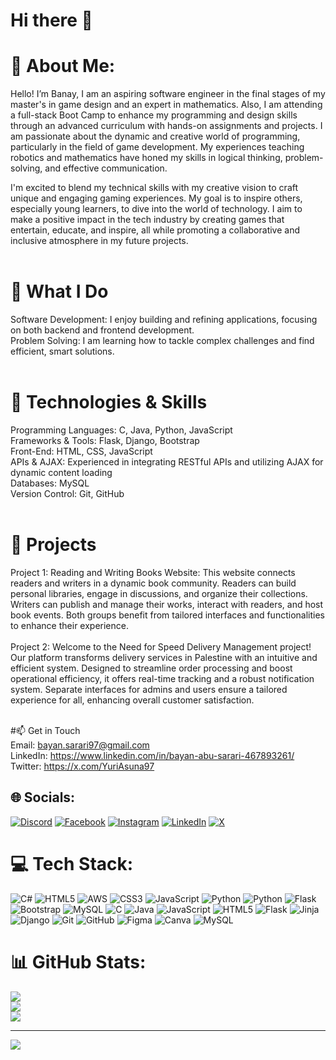 # Hi there 👋

# 💫 About Me:
Hello! I’m Banay, I am an aspiring software engineer in the final stages of my master's in game design and an expert in mathematics. Also, I am attending a full-stack Boot Camp to enhance my programming and design skills through an advanced curriculum with hands-on assignments and projects. I am passionate about the dynamic and creative world of programming, particularly in the field of game development. My experiences teaching robotics and mathematics have honed my skills in logical thinking, problem-solving, and effective communication.

I'm excited to blend my technical skills with my creative vision to craft unique and engaging gaming experiences. My goal is to inspire others, especially young learners, to dive into the world of technology. I aim to make a positive impact in the tech industry by creating games that entertain, educate, and inspire, all while promoting a collaborative and inclusive atmosphere in my future projects.<br><br>

# 🌟 What I Do<br>
Software Development: I enjoy building and refining applications, focusing on both backend and frontend development.<br>
Problem Solving: I am learning how to tackle complex challenges and find efficient, smart solutions.<br><br>

# 🚀 Technologies & Skills<br>
Programming Languages: C, Java, Python, JavaScript<br>
Frameworks & Tools: Flask, Django, Bootstrap<br>
Front-End: HTML, CSS, JavaScript<br>
APIs & AJAX: Experienced in integrating RESTful APIs and utilizing AJAX for dynamic content loading<br>
Databases: MySQL<br>
Version Control: Git, GitHub<br><br>

# 🔧 Projects<br>
Project 1: Reading and Writing Books Website: This website connects readers and writers in a dynamic book community. Readers can build personal libraries, engage in discussions, and organize their collections. Writers can publish and manage their works, interact with readers, and host book events. Both groups benefit from tailored interfaces and functionalities to enhance their experience.<br><br>
Project 2: Welcome to the Need for Speed Delivery Management project! Our platform transforms delivery services in Palestine with an intuitive and efficient system. Designed to streamline order processing and boost operational efficiency, it offers real-time tracking and a robust notification system. Separate interfaces for admins and users ensure a tailored experience for all, enhancing overall customer satisfaction.<br><br>

#📫 Get in Touch<br>Email: bayan.sarari97@gmail.com<br>LinkedIn: https://www.linkedin.com/in/bayan-abu-sarari-467893261/<br>Twitter: https://x.com/YuriAsuna97<br>


## 🌐 Socials:
[![Discord](https://img.shields.io/badge/Discord-%237289DA.svg?logo=discord&logoColor=white)](https://discord.gg/https://www.instagram.com/bayansarari/) [![Facebook](https://img.shields.io/badge/Facebook-%231877F2.svg?logo=Facebook&logoColor=white)](https://facebook.com/https://www.facebook.com/bayan.sarari) [![Instagram](https://img.shields.io/badge/Instagram-%23E4405F.svg?logo=Instagram&logoColor=white)](https://instagram.com/https://www.instagram.com/bayansarari/) [![LinkedIn](https://img.shields.io/badge/LinkedIn-%230077B5.svg?logo=linkedin&logoColor=white)](https://linkedin.com/in/https://www.linkedin.com/in/bayan-abu-sarari-467893261/) [![X](https://img.shields.io/badge/X-black.svg?logo=X&logoColor=white)](https://x.com/https://x.com/YuriAsuna97) 

# 💻 Tech Stack:
![C#](https://img.shields.io/badge/c%23-%23239120.svg?style=for-the-badge&logo=csharp&logoColor=white) ![HTML5](https://img.shields.io/badge/html5-%23E34F26.svg?style=for-the-badge&logo=html5&logoColor=white) ![AWS](https://img.shields.io/badge/AWS-%23FF9900.svg?style=for-the-badge&logo=amazon-aws&logoColor=white) ![CSS3](https://img.shields.io/badge/css3-%231572B6.svg?style=for-the-badge&logo=css3&logoColor=white) ![JavaScript](https://img.shields.io/badge/javascript-%23323330.svg?style=for-the-badge&logo=javascript&logoColor=%23F7DF1E) ![Python](https://img.shields.io/badge/python-3670A0?style=for-the-badge&logo=python&logoColor=ffdd54) ![Python](https://img.shields.io/badge/python-3670A0?style=for-the-badge&logo=python&logoColor=ffdd54) ![Flask](https://img.shields.io/badge/flask-%23000.svg?style=for-the-badge&logo=flask&logoColor=white) ![Bootstrap](https://img.shields.io/badge/bootstrap-%238511FA.svg?style=for-the-badge&logo=bootstrap&logoColor=white) ![MySQL](https://img.shields.io/badge/mysql-4479A1.svg?style=for-the-badge&logo=mysql&logoColor=white) ![C](https://img.shields.io/badge/c-%2300599C.svg?style=for-the-badge&logo=c&logoColor=white) ![Java](https://img.shields.io/badge/java-%23ED8B00.svg?style=for-the-badge&logo=openjdk&logoColor=white) ![JavaScript](https://img.shields.io/badge/javascript-%23323330.svg?style=for-the-badge&logo=javascript&logoColor=%23F7DF1E) ![HTML5](https://img.shields.io/badge/html5-%23E34F26.svg?style=for-the-badge&logo=html5&logoColor=white) ![Flask](https://img.shields.io/badge/flask-%23000.svg?style=for-the-badge&logo=flask&logoColor=white) ![Jinja](https://img.shields.io/badge/jinja-white.svg?style=for-the-badge&logo=jinja&logoColor=black) ![Django](https://img.shields.io/badge/django-%23092E20.svg?style=for-the-badge&logo=django&logoColor=white) ![Git](https://img.shields.io/badge/git-%23F05033.svg?style=for-the-badge&logo=git&logoColor=white) ![GitHub](https://img.shields.io/badge/github-%23121011.svg?style=for-the-badge&logo=github&logoColor=white) ![Figma](https://img.shields.io/badge/figma-%23F24E1E.svg?style=for-the-badge&logo=figma&logoColor=white) ![Canva](https://img.shields.io/badge/Canva-%2300C4CC.svg?style=for-the-badge&logo=Canva&logoColor=white) ![MySQL](https://img.shields.io/badge/mysql-4479A1.svg?style=for-the-badge&logo=mysql&logoColor=white)
# 📊 GitHub Stats:
![](https://github-readme-stats.vercel.app/api?username=Bayan97&theme=dark&hide_border=false&include_all_commits=false&count_private=false)<br/>
![](https://github-readme-streak-stats.herokuapp.com/?user=Bayan97&theme=dark&hide_border=false)<br/>
![](https://github-readme-stats.vercel.app/api/top-langs/?username=Bayan97&theme=dark&hide_border=false&include_all_commits=false&count_private=false&layout=compact)

---
[![](https://visitcount.itsvg.in/api?id=Bayan97&icon=0&color=0)](https://visitcount.itsvg.in)

<!-- Proudly created with GPRM ( https://gprm.itsvg.in ) -->
